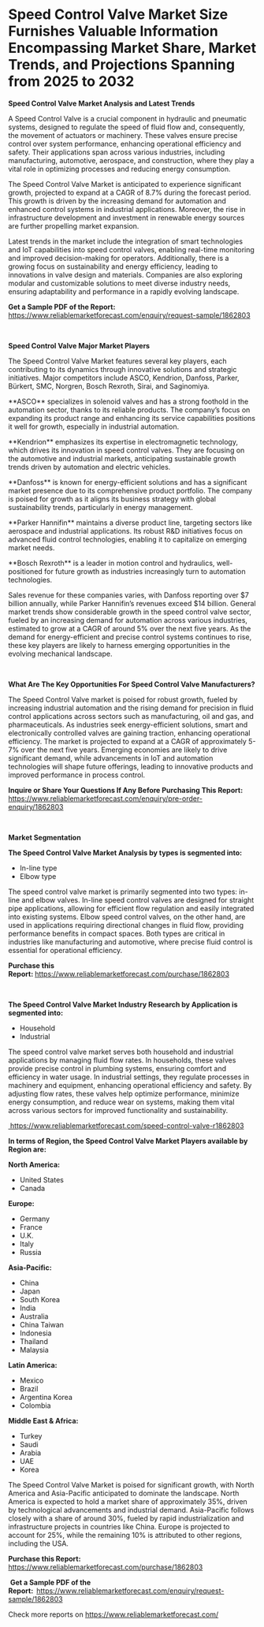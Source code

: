 <p><h1>Speed Control Valve Market Size Furnishes Valuable Information Encompassing Market Share, Market Trends, and Projections Spanning from 2025 to 2032</h1></p><p><strong>Speed Control Valve Market Analysis and Latest Trends</strong></p>
<p><p>A Speed Control Valve is a crucial component in hydraulic and pneumatic systems, designed to regulate the speed of fluid flow and, consequently, the movement of actuators or machinery. These valves ensure precise control over system performance, enhancing operational efficiency and safety. Their applications span across various industries, including manufacturing, automotive, aerospace, and construction, where they play a vital role in optimizing processes and reducing energy consumption.</p><p>The Speed Control Valve Market is anticipated to experience significant growth, projected to expand at a CAGR of 8.7% during the forecast period. This growth is driven by the increasing demand for automation and enhanced control systems in industrial applications. Moreover, the rise in infrastructure development and investment in renewable energy sources are further propelling market expansion. </p><p>Latest trends in the market include the integration of smart technologies and IoT capabilities into speed control valves, enabling real-time monitoring and improved decision-making for operators. Additionally, there is a growing focus on sustainability and energy efficiency, leading to innovations in valve design and materials. Companies are also exploring modular and customizable solutions to meet diverse industry needs, ensuring adaptability and performance in a rapidly evolving landscape.</p></p>
<p><strong>Get a Sample PDF of the Report:&nbsp;</strong> <a href="https://www.reliablemarketforecast.com/enquiry/request-sample/1862803?utm_campaign=2455&utm_medium=2&utm_source=Github&utm_content=ia&utm_term=28022025&utm_id=speed-control-valve">https://www.reliablemarketforecast.com/enquiry/request-sample/1862803</a></p>
<p>&nbsp;</p>
<p><strong>Speed Control Valve Major Market Players</strong></p>
<p><p>The Speed Control Valve Market features several key players, each contributing to its dynamics through innovative solutions and strategic initiatives. Major competitors include ASCO, Kendrion, Danfoss, Parker, Bürkert, SMC, Norgren, Bosch Rexroth, Sirai, and Saginomiya.</p><p>**ASCO** specializes in solenoid valves and has a strong foothold in the automation sector, thanks to its reliable products. The company’s focus on expanding its product range and enhancing its service capabilities positions it well for growth, especially in industrial automation.</p><p>**Kendrion** emphasizes its expertise in electromagnetic technology, which drives its innovation in speed control valves. They are focusing on the automotive and industrial markets, anticipating sustainable growth trends driven by automation and electric vehicles.</p><p>**Danfoss** is known for energy-efficient solutions and has a significant market presence due to its comprehensive product portfolio. The company is poised for growth as it aligns its business strategy with global sustainability trends, particularly in energy management.</p><p>**Parker Hannifin** maintains a diverse product line, targeting sectors like aerospace and industrial applications. Its robust R&D initiatives focus on advanced fluid control technologies, enabling it to capitalize on emerging market needs.</p><p>**Bosch Rexroth** is a leader in motion control and hydraulics, well-positioned for future growth as industries increasingly turn to automation technologies.</p><p>Sales revenue for these companies varies, with Danfoss reporting over $7 billion annually, while Parker Hannifin’s revenues exceed $14 billion. General market trends show considerable growth in the speed control valve sector, fueled by an increasing demand for automation across various industries, estimated to grow at a CAGR of around 5% over the next five years. As the demand for energy-efficient and precise control systems continues to rise, these key players are likely to harness emerging opportunities in the evolving mechanical landscape.</p></p>
<p>&nbsp;</p>
<p><strong>What Are The Key Opportunities For Speed Control Valve Manufacturers?</strong></p>
<p><p>The Speed Control Valve market is poised for robust growth, fueled by increasing industrial automation and the rising demand for precision in fluid control applications across sectors such as manufacturing, oil and gas, and pharmaceuticals. As industries seek energy-efficient solutions, smart and electronically controlled valves are gaining traction, enhancing operational efficiency. The market is projected to expand at a CAGR of approximately 5-7% over the next five years. Emerging economies are likely to drive significant demand, while advancements in IoT and automation technologies will shape future offerings, leading to innovative products and improved performance in process control.</p></p>
<p><strong>Inquire or Share Your Questions If Any Before Purchasing This Report:</strong> <a href="https://www.reliablemarketforecast.com/enquiry/pre-order-enquiry/1862803?utm_campaign=2455&utm_medium=2&utm_source=Github&utm_content=ia&utm_term=28022025&utm_id=speed-control-valve">https://www.reliablemarketforecast.com/enquiry/pre-order-enquiry/1862803</a></p>
<p>&nbsp;</p>
<p><strong>Market Segmentation</strong></p>
<p><strong>The Speed Control Valve Market Analysis by types is segmented into:</strong></p>
<p><ul><li>In-line type</li><li>Elbow type</li></ul></p>
<p><p>The speed control valve market is primarily segmented into two types: in-line and elbow valves. In-line speed control valves are designed for straight pipe applications, allowing for efficient flow regulation and easily integrated into existing systems. Elbow speed control valves, on the other hand, are used in applications requiring directional changes in fluid flow, providing performance benefits in compact spaces. Both types are critical in industries like manufacturing and automotive, where precise fluid control is essential for operational efficiency.</p></p>
<p><strong>Purchase this Report:&nbsp;</strong><a href="https://www.reliablemarketforecast.com/purchase/1862803?utm_campaign=2455&utm_medium=2&utm_source=Github&utm_content=ia&utm_term=28022025&utm_id=speed-control-valve">https://www.reliablemarketforecast.com/purchase/1862803</a></p>
<p>&nbsp;</p>
<p><strong>The Speed Control Valve Market Industry Research by Application is segmented into:</strong></p>
<p><ul><li>Household</li><li>Industrial</li></ul></p>
<p><p>The speed control valve market serves both household and industrial applications by managing fluid flow rates. In households, these valves provide precise control in plumbing systems, ensuring comfort and efficiency in water usage. In industrial settings, they regulate processes in machinery and equipment, enhancing operational efficiency and safety. By adjusting flow rates, these valves help optimize performance, minimize energy consumption, and reduce wear on systems, making them vital across various sectors for improved functionality and sustainability.</p></p>
<p><a href="https://www.reliablemarketforecast.com/speed-control-valve-r1862803?utm_campaign=2455&utm_medium=2&utm_source=Github&utm_content=ia&utm_term=28022025&utm_id=speed-control-valve">&nbsp;https://www.reliablemarketforecast.com/speed-control-valve-r1862803</a></p>
<p><strong>In terms of Region, the Speed Control Valve Market Players available by Region are:</strong></p>
<p>
    <p> <strong> North America: </strong>
        <ul>
            <li>United States</li>
            <li>Canada</li>
        </ul>
        </p> 
    <p> <strong> Europe: </strong>
        <ul>
            <li>Germany</li>
            <li>France</li>
            <li>U.K.</li>
            <li>Italy</li>
            <li>Russia</li>
        </ul>
        </p> 
    <p> <strong> Asia-Pacific: </strong>
        <ul>
            <li>China</li>
            <li>Japan</li>
            <li>South Korea</li>
            <li>India</li>
            <li>Australia</li>
            <li>China Taiwan</li>
            <li>Indonesia</li>
            <li>Thailand</li>
            <li>Malaysia</li>
        </ul>
        </p> 
    <p> <strong> Latin America: </strong>
        <ul>
            <li>Mexico</li>
            <li>Brazil</li>
            <li>Argentina Korea</li>
            <li>Colombia</li>
        </ul>
        </p> 
    <p> <strong> Middle East & Africa: </strong>
        <ul>
            <li>Turkey</li>
            <li>Saudi</li>
            <li>Arabia</li>
            <li>UAE</li>
            <li>Korea</li>
        </ul>
    </p>
    </p>
<p><p>The Speed Control Valve Market is poised for significant growth, with North America and Asia-Pacific anticipated to dominate the landscape. North America is expected to hold a market share of approximately 35%, driven by technological advancements and industrial demand. Asia-Pacific follows closely with a share of around 30%, fueled by rapid industrialization and infrastructure projects in countries like China. Europe is projected to account for 25%, while the remaining 10% is attributed to other regions, including the USA.</p></p>
<p><strong>Purchase this Report: </strong><a href="https://www.reliablemarketforecast.com/purchase/1862803?utm_campaign=2455&utm_medium=2&utm_source=Github&utm_content=ia&utm_term=28022025&utm_id=speed-control-valve">https://www.reliablemarketforecast.com/purchase/1862803</a></p>
<p>&nbsp;<strong>Get a Sample PDF of the Report:&nbsp;&nbsp;</strong><a href="https://www.reliablemarketforecast.com/enquiry/request-sample/1862803?utm_campaign=2455&utm_medium=2&utm_source=Github&utm_content=ia&utm_term=28022025&utm_id=speed-control-valve">https://www.reliablemarketforecast.com/enquiry/request-sample/1862803</a></p>
<p><strong></strong></p>
<p>Check more reports on <a href="https://www.reliablemarketforecast.com/?utm_campaign=2455&utm_medium=2&utm_source=Github&utm_content=ia&utm_term=28022025&utm_id=speed-control-valve">https://www.reliablemarketforecast.com/</a></p>